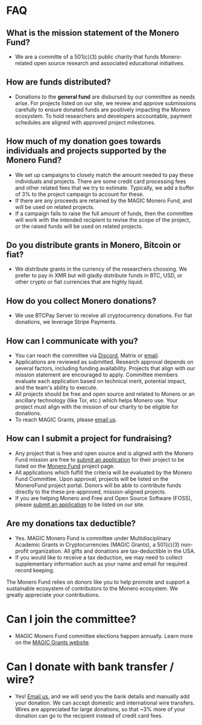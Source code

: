 # FAQ

## What is the mission statement of the Monero Fund?

- We are a committe of a 501(c)(3) public charity that funds Monero-related open source research and associated educational initiatives.


## How are funds distributed?

- Donations to the **general fund** are disbursed by our committee as needs arise. For projects listed on our site, we review and approve submissions carefully to ensure donated funds are positively impacting the Monero ecosystem. To hold researchers and developers accountable, payment schedules are aligned with approved project milestones.


## How much of my donation goes towards individuals and projects supported by the Monero Fund?

- We set up campaigns to closely match the amount needed to pay these individuals and projects. There are some credit card processing fees and other related fees that we try to estimate. Typically, we add a buffer of 3% to the project campaign to account for these.
- If there are any proceeds are retained by the MAGIC Monero Fund, and will be used on related projects.
- If a campaign fails to raise the full amount of funds, then the committee will work with the intended recipient to revise the scope of the project, or the raised funds will be used on related projects.


## Do you distribute grants in Monero, Bitcoin or fiat?

- We distribute grants in the currency of the researchers choosing. We prefer to pay in XMR but will gladly distribute funds in BTC, USD, or other crypto or fiat currencies that are highly liquid.

## How do you collect Monero donations?

- We use BTCPay Server to receive all cryptocurrency donations. For fiat donations, we leverage Stripe Payments.


## How can I communicate with you?

- You can reach the committee via [Discord](https://discord.gg/yEuhhdtbHN), Matrix or [email](mailto:MoneroFund@magicgrants.org).
- Applications are reviewed as submitted. Research approval depends on several factors, including funding availability. Projects that align with our mission statement are encouraged to apply. Committee members evaluate each application based on technical merit, potential impact, and the team&#39;s ability to execute.
- All projects should be free and open source and related to Monero or an ancillary technology (like Tor, etc.) which helps Monero use. Your project must align with the mission of our charity to be eligible for donations.
- To reach MAGIC Grants, please [email us](mailto:info@magicgrants.org).


## How can I submit a project for fundraising?

- Any project that is free and open source and is aligned with the Monero Fund mission are free to [submit an application](/apply) for their project to be listed on the [Monero Fund](/projects) project page.
- All applications which fulfill the criteria will be evaluated by the Monero Fund Committee. Upon approval, projects will be listed on the MoneroFund project portal. Donors will be able to contribute funds directly to the these pre-approved, mission-aligned projects.
- If you are helping Monero and Free and Open Source Software (FOSS), please [submit an application](/apply) to be listed on our site.


## Are my donations tax deductible?

- Yes. MAGIC Monero Fund is committee under Multidisciplinary Academic Grants in Cryptocurrencies (MAGIC Grants), a 501(c)(3) non-profit organization. All gifts and donations are tax-deductible in the USA.
- If you would like to receive a tax deduction, we may need to collect supplementary information such as your name and email for required record keeping.

The Monero Fund relies on donors like you to help promote and support a sustainable ecosystem of contributors to the Monero ecosystem. We greatly appreciate your contributions.

# Can I join the committee?

- MAGIC Monero Fund committee elections happen annually. Learn more on the [MAGIC Grants website](https://magicgrants.org/funds/monero).

# Can I donate with bank transfer / wire?

- Yes! [Email us](mailto:MoneroFund@magicgrants.org), and we will send you the bank details and manually add your donation. We can accept domestic and international wire transfers. Wires are appreciated for large donations, so that ~3% more of your donation can go to the recipient instead of credit card fees.

